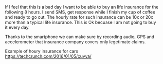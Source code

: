 If I feel that this is a bad day I want to be able to buy an life insurance for the following 8 hours. I send SMS, get response while I finish my cup of coffee and ready to go out.
The hourly rate for such insurance can be 10x or 20x  more than a typical life insurance. This is Ok becuase I am not going to buy it every day. 

Thanks to the smartphone we can make sure by recording audio, GPS and accelerometer that insurance company covers only legetimate claims. 


Example of houry insurance for cars https://techcrunch.com/2016/01/05/cuvva/
